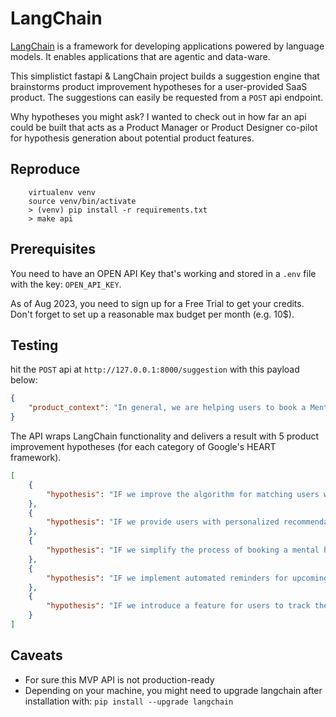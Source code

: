 # LangChain

[LangChain](https://python.langchain.com/docs/get_started/introduction) is a framework for developing applications powered by language models. It enables applications that are agentic and data-ware.

This simplistict fastapi & LangChain project builds a suggestion engine that brainstorms product improvement hypotheses for a user-provided SaaS product. The suggestions can easily be requested from a `POST` api endpoint.

Why hypotheses you might ask? I wanted to check out in how far an api could be built that acts as a Product Manager or Product Designer co-pilot for hypothesis generation about potential product features.

## Reproduce

```shell
    virtualenv venv
    source venv/bin/activate
    > (venv) pip install -r requirements.txt
    > make api
```

## Prerequisites

You need to have an OPEN API Key that's working and stored in a `.env` file with the key: `OPEN_API_KEY`.

As of Aug 2023, you need to sign up for a Free Trial to get your credits.
Don't forget to set up a reasonable max budget per month (e.g. 10$).

## Testing

hit the `POST` api at `http://127.0.0.1:8000/suggestion` with this payload below: 
```json
{
    "product_context": "In general, we are helping users to book a Mental Health meeting with a certified psychologist to improve their Mental Health goals. This area of the product deals with finding a suitable psychologist which is a good fit for the user (language, age, background, ...)."
}
```

The API wraps LangChain functionality and delivers a result with
5 product improvement hypotheses (for each category of Google's HEART framework).

```json
[
    {
        "hypothesis": "IF we improve the algorithm for matching users with suitable psychologists based on their language, age, and background, THEN there will be an improvement in adoption."
    },
    {
        "hypothesis": "IF we provide users with personalized recommendations for psychologists based on their previous sessions and ratings, THEN there will be an improvement in engagement."
    },
    {
        "hypothesis": "IF we simplify the process of booking a mental health meeting with a certified psychologist, THEN there will be an improvement in task_success."
    },
    {
        "hypothesis": "IF we implement automated reminders for upcoming mental health meetings, THEN there will be an improvement in retention."
    },
    {
        "hypothesis": "IF we introduce a feature for users to track their progress and set mental health goals, THEN there will be an improvement in happiness."
    }
]
```

## Caveats
- For sure this MVP API is not production-ready
- Depending on your machine, you might need to upgrade langchain after installation with: `pip install --upgrade langchain`

